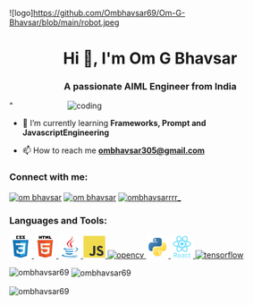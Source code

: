 ![logo]https://github.com/Ombhavsar69/Om-G-Bhavsar/blob/main/robot.jpeg
<h1 align="center">Hi 👋, I'm Om G Bhavsar</h1>
<h3 align="center">A passionate AIML Engineer from India</h3>
<img align="right" alt="coding" width="400" src"<![image](https://github.com/Ombhavsar69/Om-G-Bhavsar/assets/144506572/4aef7129-e176-4f99-a123-b1bc30b33ab2)
>"

- 🌱 I’m currently learning  **Frameworks, Prompt and JavascriptEngineering**

- 📫 How to reach me **ombhavsar305@gmail.com**

<h3 align="left">Connect with me:</h3>
<p align="left">
<a href="https://twitter.com/om bhavsar" target="blank"><img align="center" src="https://raw.githubusercontent.com/rahuldkjain/github-profile-readme-generator/master/src/images/icons/Social/twitter.svg" alt="om bhavsar" height="30" width="40" /></a>
<a href="https://linkedin.com/in/om bhavsar" target="blank"><img align="center" src="https://raw.githubusercontent.com/rahuldkjain/github-profile-readme-generator/master/src/images/icons/Social/linked-in-alt.svg" alt="om bhavsar" height="30" width="40" /></a>
<a href="https://instagram.com/ombhavsarrrr_" target="blank"><img align="center" src="https://raw.githubusercontent.com/rahuldkjain/github-profile-readme-generator/master/src/images/icons/Social/instagram.svg" alt="ombhavsarrrr_" height="30" width="40" /></a>
</p>

<h3 align="left">Languages and Tools:</h3>
<p align="left"> <a href="https://www.w3schools.com/css/" target="_blank" rel="noreferrer"> <img src="https://raw.githubusercontent.com/devicons/devicon/master/icons/css3/css3-original-wordmark.svg" alt="css3" width="40" height="40"/> </a> <a href="https://www.w3.org/html/" target="_blank" rel="noreferrer"> <img src="https://raw.githubusercontent.com/devicons/devicon/master/icons/html5/html5-original-wordmark.svg" alt="html5" width="40" height="40"/> </a> <a href="https://www.java.com" target="_blank" rel="noreferrer"> <img src="https://raw.githubusercontent.com/devicons/devicon/master/icons/java/java-original.svg" alt="java" width="40" height="40"/> </a> <a href="https://developer.mozilla.org/en-US/docs/Web/JavaScript" target="_blank" rel="noreferrer"> <img src="https://raw.githubusercontent.com/devicons/devicon/master/icons/javascript/javascript-original.svg" alt="javascript" width="40" height="40"/> </a> <a href="https://opencv.org/" target="_blank" rel="noreferrer"> <img src="https://www.vectorlogo.zone/logos/opencv/opencv-icon.svg" alt="opencv" width="40" height="40"/> </a> <a href="https://www.python.org" target="_blank" rel="noreferrer"> <img src="https://raw.githubusercontent.com/devicons/devicon/master/icons/python/python-original.svg" alt="python" width="40" height="40"/> </a> <a href="https://reactjs.org/" target="_blank" rel="noreferrer"> <img src="https://raw.githubusercontent.com/devicons/devicon/master/icons/react/react-original-wordmark.svg" alt="react" width="40" height="40"/> </a> <a href="https://www.tensorflow.org" target="_blank" rel="noreferrer"> <img src="https://www.vectorlogo.zone/logos/tensorflow/tensorflow-icon.svg" alt="tensorflow" width="40" height="40"/> </a> </p>

<p><img align="left" src="https://github-readme-stats.vercel.app/api/top-langs?username=ombhavsar69&show_icons=true&locale=en&layout=compact" alt="ombhavsar69" /></p>

<p>&nbsp;<img align="center" src="https://github-readme-stats.vercel.app/api?username=ombhavsar69&show_icons=true&locale=en" alt="ombhavsar69" /></p>

<p><img align="center" src="https://github-readme-streak-stats.herokuapp.com/?user=ombhavsar69&" alt="ombhavsar69" /></p>
